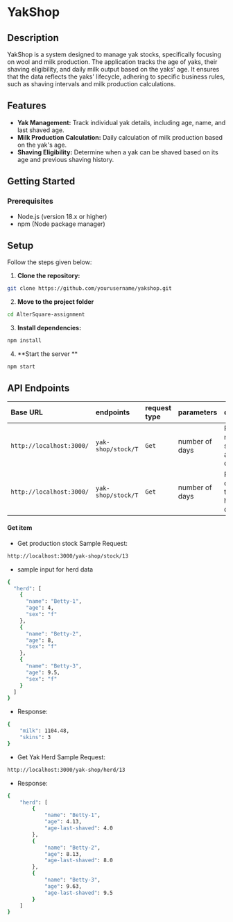 # YakShop

## Description

YakShop is a system designed to manage yak stocks, specifically focusing on wool and milk production. The application tracks the age of yaks, their shaving eligibility, and daily milk output based on the yaks' age. It ensures that the data reflects the yaks' lifecycle, adhering to specific business rules, such as shaving intervals and milk production calculations.

## Features

- **Yak Management:** Track individual yak details, including age, name, and last shaved age.
- **Milk Production Calculation:** Daily calculation of milk production based on the yak's age.
- **Shaving Eligibility:** Determine when a yak can be shaved based on its age and previous shaving history.

## Getting Started

### Prerequisites

- Node.js (version 18.x or higher)
- npm (Node package manager)

## Setup

Follow the steps given below:

1. **Clone the repository:**

```bash
git clone https://github.com/yourusername/yakshop.git
```

2. **Move to the project folder**

```bash
cd AlterSquare-assignment
```

3. **Install dependencies:**

```bash
npm install
```

4. **Start the server **

```bash
npm start
```

## API Endpoints

| Base URL                 | endpoints          | request type | parameters     | description                                       |
| :----------------------- | :----------------- | :----------- | :------------- | :------------------------------------------------ |
| `http://localhost:3000/` | `yak-shop/stock/T` | `Get`        | number of days | Returns the milk and skin stock after T days.     |
| `http://localhost:3000/` | `yak-shop/stock/T` | `Get`        | number of days | Returns the details of the yak herd after T days. |

#### Get item

- Get production stock Sample Request:

```bash
http://localhost:3000/yak-shop/stock/13
```

- sample input for herd data

```bash
{
  "herd": [
    {
      "name": "Betty-1",
      "age": 4,
      "sex": "f"
    },
    {
      "name": "Betty-2",
      "age": 8,
      "sex": "f"
    },
    {
      "name": "Betty-3",
      "age": 9.5,
      "sex": "f"
    }
  ]
}

```

- Response:

```bash
{
    "milk": 1104.48,
    "skins": 3
}
```

- Get Yak Herd Sample Request:

```bash
http://localhost:3000/yak-shop/herd/13
```

- Response:

```bash
{
    "herd": [
        {
            "name": "Betty-1",
            "age": 4.13,
            "age-last-shaved": 4.0
        },
        {
            "name": "Betty-2",
            "age": 8.13,
            "age-last-shaved": 8.0
        },
        {
            "name": "Betty-3",
            "age": 9.63,
            "age-last-shaved": 9.5
        }
    ]
}

```
